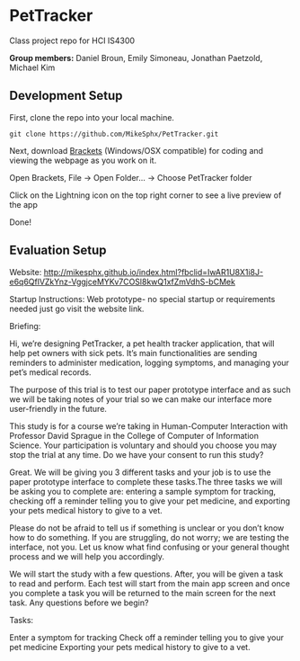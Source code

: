 # PetTracker
Class project repo for HCI IS4300

**Group members:** Daniel Broun, Emily Simoneau, Jonathan Paetzold, Michael Kim

## Development Setup

First, clone the repo into your local machine.

```
git clone https://github.com/MikeSphx/PetTracker.git
```

Next, download [Brackets](http://brackets.io/) (Windows/OSX compatible) for coding and viewing the webpage as you work on it.

Open Brackets, File -> Open Folder... -> Choose PetTracker folder

Click on the Lightning icon on the top right corner to see a live preview of the app

Done!



## Evaluation Setup

Website:
http://mikesphx.github.io/index.html?fbclid=IwAR1U8X1i8J-e6q6QflVZkYnz-VggjceMYKv7COSl8kwQ1xfZmVdhS-bCMek

Startup Instructions:
Web prototype- no special startup or requirements needed just go visit the website link.

Briefing:

Hi, we’re designing PetTracker, a pet health tracker application, that will help pet owners with sick pets. It’s main functionalities are sending reminders to administer medication, logging symptoms, and managing your pet’s medical records.

The purpose of this trial is to test our paper prototype interface and as such we will be taking notes of your trial so we can make our interface more user-friendly in the future.

This study is for a course we’re taking in Human-Computer Interaction with Professor David Sprague in the College of Computer of Information Science. Your participation is voluntary and should you choose you may stop the trial at any time. Do we have your consent to run this study?

Great. We will be giving you 3 different tasks and your job is to use the paper prototype interface to complete these tasks.The three tasks we will be asking you to complete are: entering a sample symptom for tracking, checking off a reminder telling you to give your pet medicine, and exporting your pets medical history to give to a vet.

Please do not be afraid to tell us if something is unclear or you don’t know how to do something. If you are struggling, do not worry; we are testing the interface, not you. Let us know what find confusing or your general thought process and we will help you accordingly.

We will start the study with a few questions. After, you will be given a task to read and perform. Each test will start from the main app screen and once you complete a task you will be returned to the main screen for the next task. Any questions before we begin?

Tasks:

Enter a symptom for tracking
Check off a reminder telling you to give your pet medicine
Exporting your pets medical history to give to a vet.



